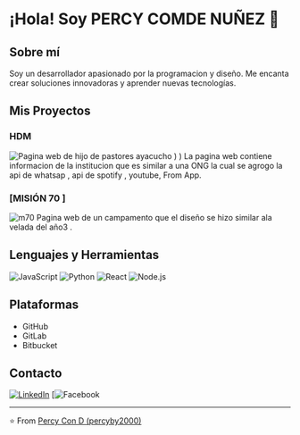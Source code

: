 # ¡Hola! Soy PERCY COMDE NUÑEZ 👋

## Sobre mí
Soy un desarrollador apasionado por la programacion y diseño. Me encanta crear soluciones innovadoras y aprender nuevas tecnologías.

## Mis Proyectos
### HDM
![Pagina web de hijo de pastores ayacucho](https://hijosdeministros.vercel.app/)
)
)
La pagina web contiene informacion de la institucion que es similar a una ONG la cual se agrogo la api de whatsap , api de spotify , youtube, From App.

### [MISIÓN 70 ]
![m70](https://campamento-mision70.vercel.app/)
Pagina web de un campamento que el diseño se hizo similar  ala velada del año3 .

## Lenguajes y Herramientas
![JavaScript](https://img.shields.io/badge/-JavaScript-F7DF1E?style=flat-square&logo=javascript&logoColor=black)
![Python](https://img.shields.io/badge/-Python-3776AB?style=flat-square&logo=python&logoColor=white)
![React](https://img.shields.io/badge/-React-61DAFB?style=flat-square&logo=react&logoColor=black)
![Node.js](https://img.shields.io/badge/-Node.js-339933?style=flat-square&logo=node.js&logoColor=white)

## Plataformas
- GitHub
- GitLab
- Bitbucket

## Contacto
[![LinkedIn](https://www.linkedin.com/in/enders-cn2000/)](tu-perfil-de-linkedin)
[![Facebook](https://www.facebook.com/percy.condenunez.7)

---
⭐️ From [Percy Con D (percyby2000)](https://github.com/percyby2000)
